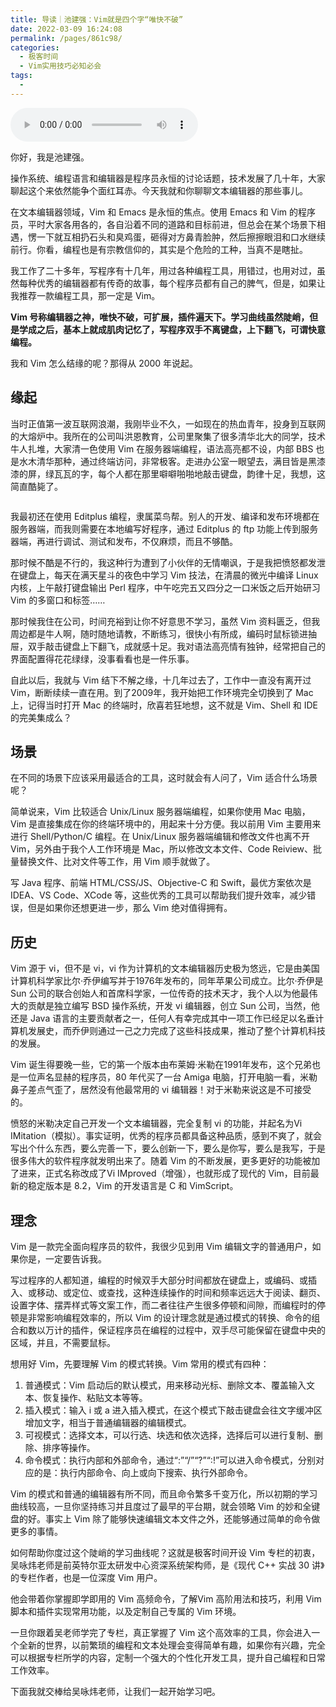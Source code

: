 ```yaml
---
title: 导读｜池建强：Vim就是四个字“唯快不破”
date: 2022-03-09 16:24:08
permalink: /pages/861c98/
categories:
  - 极客时间
  - Vim实用技巧必知必会
tags:
  - 
---
```

<audio title="导读｜池建强：Vim就是四个字“唯快不破”" src="https://static001.geekbang.org/resource/audio/e7/db/e710ddb5efdfcb11277e6cd284a753db.mp3" controls="controls"></audio> 
<p>你好，我是池建强。</p><p>操作系统、编程语言和编辑器是程序员永恒的讨论话题，技术发展了几十年，大家聊起这个来依然能争个面红耳赤。今天我就和你聊聊文本编辑器的那些事儿。</p><p>在文本编辑器领域，Vim 和 Emacs 是永恒的焦点。使用 Emacs 和 Vim 的程序员，平时大家各用各的，各自沿着不同的道路和目标前进，但总会在某个场景下相遇，愣一下就互相扔石头和臭鸡蛋，砸得对方鼻青脸肿，然后擦擦眼泪和口水继续前行。你看，编程也是有宗教信仰的，其实是个危险的工种，当真不是瞎扯。</p><p>我工作了二十多年，写程序有十几年，用过各种编程工具，用错过，也用对过，虽然每种优秀的编辑器都有传奇的故事，每个程序员都有自己的脾气，但是，如果让我推荐一款编程工具，那一定是 Vim。</p><p><strong>Vim 号称编辑器之神，唯快不破，可扩展，插件遍天下。学习曲线虽然陡峭，但是学成之后，基本上就成肌肉记忆了，写程序双手不离键盘，上下翻飞，可谓快意编程。</strong></p><p>我和 Vim 怎么结缘的呢？那得从 2000 年说起。</p><h2>缘起</h2><p>当时正值第一波互联网浪潮，我刚毕业不久，一如现在的热血青年，投身到互联网的大熔炉中。我所在的公司叫洪恩教育，公司里聚集了很多清华北大的同学，技术牛人扎堆，大家清一色使用 Vim 在服务器端编程，语法高亮都不设，内部 BBS 也是水木清华那种，通过终端访问，非常极客。走进办公室一眼望去，满目皆是黑漆漆的屏，绿瓦瓦的字，每个人都在那里噼噼啪啪地敲击键盘，韵律十足，我想，这简直酷毙了。</p><!-- [[[read_end]]] --><p><img src="https://static001.geekbang.org/resource/image/da/ed/da42a443cbd9e74c049a1a23e1e458ed.jpeg" alt="" title="水木清华 BBS"></p><p>我最初还在使用 Editplus 编程，隶属菜鸟帮。别人的开发、编译和发布环境都在服务器端，而我则需要在本地编写好程序，通过 Editplus 的 ftp 功能上传到服务器端，再进行调试、测试和发布，不仅麻烦，而且不够酷。</p><p>那时候不酷是不行的，我这种行为遭到了小伙伴的无情嘲讽，于是我把愤怒都发泄在键盘上，每天在满天星斗的夜色中学习 Vim 技法，在清晨的微光中编译 Linux 内核，上午敲打键盘输出 Perl 程序，中午吃完五又四分之一口米饭之后开始研习 Vim 的多窗口和标签……</p><p>那时候我住在公司，时间充裕到让你不好意思不学习，虽然 Vim 资料匮乏，但我周边都是牛人啊，随时随地请教，不断练习，很快小有所成，编码时鼠标锁进抽屉，双手敲击键盘上下翻飞，成就感十足。我对语法高亮情有独钟，经常把自己的界面配置得花花绿绿，没事看看也是一件乐事。</p><p>自此以后，我就与 Vim 结下不解之缘，十几年过去了，工作中一直没有离开过Vim，断断续续一直在用。到了2009年，我开始把工作环境完全切换到了 Mac 上，记得当时打开 Mac 的终端时，欣喜若狂地想，这不就是 Vim、Shell 和 IDE 的完美集成么？</p><h2>场景</h2><p>在不同的场景下应该采用最适合的工具，这时就会有人问了，Vim 适合什么场景呢？</p><p>简单说来，Vim 比较适合 Unix/Linux 服务器端编程，如果你使用 Mac 电脑，Vim 是直接集成在你的终端环境中的，用起来十分方便。我以前用 Vim 主要用来进行 Shell/Python/C 编程。在 Unix/Linux 服务器端编辑和修改文件也离不开Vim，另外由于我个人工作环境是 Mac，所以修改文本文件、Code Reiview、批量替换文件、比对文件等工作，用 Vim 顺手就做了。</p><p>写 Java 程序、前端 HTML/CSS/JS、Objective-C 和 Swift，最优方案依次是 IDEA、VS Code、XCode 等，这些优秀的工具可以帮助我们提升效率，减少错误，但是如果你还想更进一步，那么 Vim 绝对值得拥有。</p><h2>历史</h2><p>Vim 源于 vi，但不是 vi，vi 作为计算机的文本编辑器历史极为悠远，它是由美国计算机科学家比尔·乔伊编写并于1976年发布的，同年苹果公司成立。比尔·乔伊是 Sun 公司的联合创始人和首席科学家，一位传奇的技术天才，我个人以为他最伟大的贡献是独立编写 BSD 操作系统，开发 vi 编辑器，创立 Sun 公司，当然，他还是 Java 语言的主要贡献者之一，任何人有幸完成其中一项工作已经足以名垂计算机发展史，而乔伊则通过一己之力完成了这些科技成果，推动了整个计算机科技的发展。</p><p>Vim 诞生得要晚一些，它的第一个版本由布莱姆·米勒在1991年发布，这个兄弟也是一位声名显赫的程序员，80 年代买了一台 Amiga 电脑，打开电脑一看，米勒鼻子差点气歪了，居然没有他最常用的 vi 编辑器！对于米勒来说这是不可接受的。</p><p>愤怒的米勒决定自己开发一个文本编辑器，完全复制 vi 的功能，并起名为Vi IMitation（模拟）。事实证明，优秀的程序员都具备这种品质，感到不爽了，就会写出个什么东西，要么完善一下，要么创新一下，要么是你写，要么是我写，于是很多伟大的软件程序就发明出来了。随着 Vim 的不断发展，更多更好的功能被加了进来，正式名称改成了Vi IMproved（增强），也就形成了现代的 Vim，目前最新的稳定版本是 8.2，Vim 的开发语言是 C 和 VimScript。</p><h2>理念</h2><p>Vim 是一款完全面向程序员的软件，我很少见到用 Vim 编辑文字的普通用户，如果你是，一定要告诉我。</p><p>写过程序的人都知道，编程的时候双手大部分时间都放在键盘上，或编码、或插入、或移动、或定位、或查找，这种连续操作的时间和频率远远大于阅读、翻页、设置字体、摆弄样式等文案工作，而二者往往产生很多停顿和间隙，而编程时的停顿是非常影响编程效率的，所以 Vim 的设计理念就是通过模式的转换、命令的组合和数以万计的插件，保证程序员在编程的过程中，双手尽可能保留在键盘中央的区域，并且，不需要鼠标。</p><p>想用好 Vim，先要理解 Vim 的模式转换。Vim 常用的模式有四种：</p><ol>
<li>普通模式：Vim 启动后的默认模式，用来移动光标、删除文本、覆盖输入文本、恢复操作、粘贴文本等等。</li>
<li>插入模式：输入 i 或 a 进入插入模式，在这个模式下敲击键盘会往文字缓冲区增加文字，相当于普通编辑器的编辑模式。</li>
<li>可视模式：选择文本，可以行选、块选和依次选择，选择后可以进行复制、删除、排序等操作。</li>
<li>命令模式：执行内部和外部命令，通过“:”“/”“?”“:!”可以进入命令模式，分别对应的是：执行内部命令、向上或向下搜索、执行外部命令。</li>
</ol><p>Vim 的模式和普通的编辑器有所不同，而且命令繁多千变万化，所以初期的学习曲线较高，一旦你坚持练习并且度过了最早的平台期，就会领略 Vim 的妙和全键盘的好。事实上 Vim 除了能够快速编辑文本文件之外，还能够通过简单的命令做更多的事情。</p><p>如何帮助你度过这个陡峭的学习曲线呢？这就是极客时间开设 Vim 专栏的初衷，吴咏炜老师是前英特尔亚太研发中心资深系统架构师，是《现代 C++ 实战 30 讲》的专栏作者，也是一位深度 Vim 用户。</p><p>他会带着你掌握即学即用的 Vim 高频命令，了解Vim 高阶用法和技巧，利用 Vim 脚本和插件实现常用功能，以及定制自己专属的 Vim 环境。</p><p>一旦你跟着吴老师学完了专栏，真正掌握了 Vim 这个高效率的工具，你会进入一个全新的世界，以前繁琐的编程和文本处理会变得简单有趣，如果你有兴趣，完全可以根据专栏所学的内容，定制一个强大的个性化开发工具，提升自己编程和日常工作效率。</p><p>下面我就交棒给吴咏炜老师，让我们一起开始学习吧。</p>